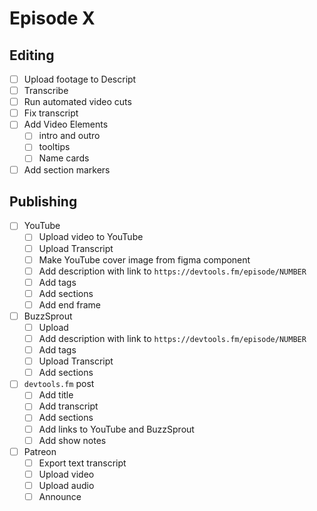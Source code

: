# Episode X

## Editing

- [ ] Upload footage to Descript
- [ ] Transcribe
- [ ] Run automated video cuts
- [ ] Fix transcript
- [ ] Add Video Elements
  - [ ] intro and outro
  - [ ] tooltips
  - [ ] Name cards
- [ ] Add section markers

## Publishing

- [ ] YouTube
  - [ ] Upload video to YouTube
  - [ ] Upload Transcript
  - [ ] Make YouTube cover image from figma component
  - [ ] Add description with link to `https://devtools.fm/episode/NUMBER`
  - [ ] Add tags
  - [ ] Add sections
  - [ ] Add end frame
- [ ] BuzzSprout
  - [ ] Upload
  - [ ] Add description with link to `https://devtools.fm/episode/NUMBER`
  - [ ] Add tags
  - [ ] Upload Transcript
  - [ ] Add sections
- [ ] `devtools.fm` post
  - [ ] Add title
  - [ ] Add transcript
  - [ ] Add sections
  - [ ] Add links to YouTube and BuzzSprout
  - [ ] Add show notes
- [ ] Patreon
  - [ ] Export text transcript
  - [ ] Upload video
  - [ ] Upload audio
  - [ ] Announce

